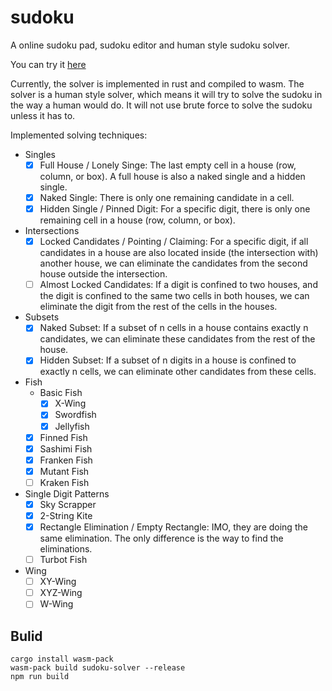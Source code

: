 # sudoku
A online sudoku pad, sudoku editor and human style sudoku solver.

You can try it [here](https://sudokupad.lihan.fun)

Currently, the solver is implemented in rust and compiled to wasm. The solver is a human style solver, which means it will try to solve the sudoku in the way a human would do. It will not use brute force to solve the sudoku unless it has to.

Implemented solving techniques:

- Singles
    - [x] Full House / Lonely Singe: The last empty cell in a house (row, column, or box). A full house is also a naked single and a hidden single.
    - [x] Naked Single: There is only one remaining candidate in a cell.
    - [x] Hidden Single / Pinned Digit: For a specific digit, there is only one remaining cell in a house (row, column, or box).
- Intersections
    - [x] Locked Candidates / Pointing / Claiming: For a specific digit, if all candidates in a house are also located inside (the intersection with) another house, we can eliminate the candidates from the second house outside the intersection.
    - [ ] Almost Locked Candidates: If a digit is confined to two houses, and the digit is confined to the same two cells in both houses, we can eliminate the digit from the rest of the cells in the houses.
- Subsets
    - [x] Naked Subset: If a subset of n cells in a house contains exactly n candidates, we can eliminate these candidates from the rest of the house.
    - [x] Hidden Subset: If a subset of n digits in a house is confined to exactly n cells, we can eliminate other candidates from these cells.
- Fish
    - Basic Fish
        - [x] X-Wing
        - [x] Swordfish
        - [x] Jellyfish
    - [x] Finned Fish
    - [x] Sashimi Fish
    - [x] Franken Fish
    - [x] Mutant Fish
    - [ ] Kraken Fish
- Single Digit Patterns
    - [x] Sky Scrapper
    - [x] 2-String Kite
    - [x] Rectangle Elimination / Empty Rectangle: IMO, they are doing the same elimination. The only difference is the way to find the eliminations.
    - [ ] Turbot Fish
- Wing
    - [ ] XY-Wing
    - [ ] XYZ-Wing
    - [ ] W-Wing

## Bulid

```
cargo install wasm-pack
wasm-pack build sudoku-solver --release
npm run build
```
